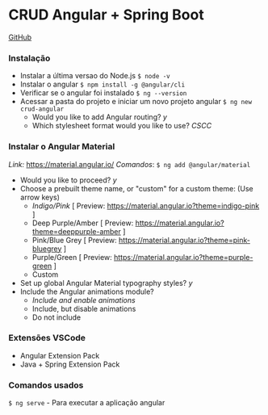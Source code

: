 # CRUD Angular + Spring Boot
<a href="https://github.com/loiane/curso-angular">GitHub</a>


### Instalação
- Instalar a última versao do Node.js ``$ node -v``
- Instalar o angular ``$ npm install -g @angular/cli ``
- Verificar se o angular foi instalado ``$ ng --version``
- Acessar a pasta do projeto e iniciar um novo projeto angular ``$ ng new crud-angular``
  - Would you like to add Angular routing? *y*
  - Which stylesheet format would you like to use? *CSCC*

### Instalar o Angular Material
*Link:* https://material.angular.io/
*Comandos*: ``$ ng add @angular/material``
  - Would you like to proceed? *y*
  - Choose a prebuilt theme name, or "custom" for a custom theme: (Use arrow keys)
    - *Indigo/Pink*        [ Preview: https://material.angular.io?theme=indigo-pink ] 
    - Deep Purple/Amber  [ Preview: https://material.angular.io?theme=deeppurple-amber ] 
    - Pink/Blue Grey     [ Preview: https://material.angular.io?theme=pink-bluegrey ] 
    - Purple/Green       [ Preview: https://material.angular.io?theme=purple-green ] 
    - Custom 
  - Set up global Angular Material typography styles? *y*
  - Include the Angular animations module? 
    - *Include and enable animations*
    - Include, but disable animations 
    - Do not include 

### Extensões VSCode
- Angular Extension Pack
- Java + Spring Extension Pack

### Comandos usados
``$ ng serve`` - Para executar a aplicação angular 
